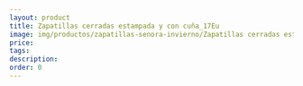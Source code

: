```yaml
---
layout: product
title: Zapatillas cerradas estampada y con cuña_17Eu
image: img/productos/zapatillas-senora-invierno/Zapatillas cerradas estampada y con cuña_17Eu.webp
price: 
tags: 
description: 
order: 0
---
```


